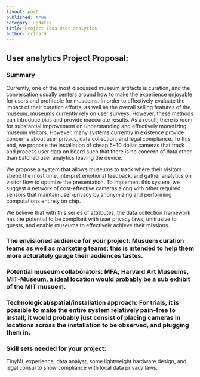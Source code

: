 ```yaml
---
layout: post
published: true
category: updates
title: Project Idea-User analytics
author: crinard
---
```

## User analytics Project Proposal:

### Summary
Currently, one of the most discussed museum artifacts is curation, and the conversation usually centers around how to make the experience enjoyable for users and profitable for musuems. In order to effectively evaluate the impact of their curation efforts, as well as the overall selling features of the museum, museums currently rely on user surveys. However, these methods can introduce bias and provide inaccurate results. As a result, there is room for substantial improvement on understanding and effectively monetizing museum visitors. However, many systems currently in existence provide concerns about user privacy, data collection, and legal compliance. To this end, we propose the installation of cheap $5-$10 dollar cameras that track and process user data on board such that there is no concern of data other than batched user analytics leaving the device. 

We propose a system that allows museums to track where their visitors spend the most time, interpret emotional feedback, and gather analytics on visitor flow to optimize the presentation. To implement this system, we suggest a network of cost-effective cameras along with other required sensors that maintain user-privacy by anonymizing and performing computations entirely on chip. 

We believe that with this series of attributes, the data collection framework has the potential to be compliant with user privacy laws, unitrusive to guests, and enable museums to effectively achieve their missions. 

### The envisioned audience for your project: Musuem curation teams as well as marketing teams; this is intended to help them more acturately gauge their audiences tastes. 
### Potential museum collaborators: MFA; Harvard Art Museums, MIT-Museum, a ideal location would probably be a sub exhibit of the MIT musuem. 
### Technological/spatial/installation approach: For trials, it is possible to make the entire system relatively pain-free to install; it would probably just consist of placing cameras in locations across the installation to be observed, and plugging them in. 
### Skill sets needed for your project:
TinyML experience, data analyst, some lightweight hardware design, and legal consul to show compliance with local data privacy laws. 